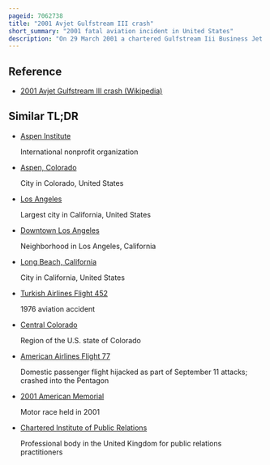 ```yaml
---
pageid: 7062738
title: "2001 Avjet Gulfstream III crash"
short_summary: "2001 fatal aviation incident in United States"
description: "On 29 March 2001 a chartered Gulfstream Iii Business Jet operated by Avjet from los Angeles california to aspen Colorado crashed into the Ground while on the final Approach. All three crew Members and 15 Passengers died aboard."
---
```


## Reference

- [2001 Avjet Gulfstream III crash (Wikipedia)](https://en.wikipedia.org/?curid=7062738)

## Similar TL;DR

- [Aspen Institute](/tldr/en/aspen-institute)

  International nonprofit organization

- [Aspen, Colorado](/tldr/en/aspen-colorado)

  City in Colorado, United States

- [Los Angeles](/tldr/en/los-angeles)

  Largest city in California, United States

- [Downtown Los Angeles](/tldr/en/downtown-los-angeles)

  Neighborhood in Los Angeles, California

- [Long Beach, California](/tldr/en/long-beach-california)

  City in California, United States

- [Turkish Airlines Flight 452](/tldr/en/turkish-airlines-flight-452)

  1976 aviation accident

- [Central Colorado](/tldr/en/central-colorado)

  Region of the U.S. state of Colorado

- [American Airlines Flight 77](/tldr/en/american-airlines-flight-77)

  Domestic passenger flight hijacked as part of September 11 attacks; crashed into the Pentagon

- [2001 American Memorial](/tldr/en/2001-american-memorial)

  Motor race held in 2001

- [Chartered Institute of Public Relations](/tldr/en/chartered-institute-of-public-relations)

  Professional body in the United Kingdom for public relations practitioners
